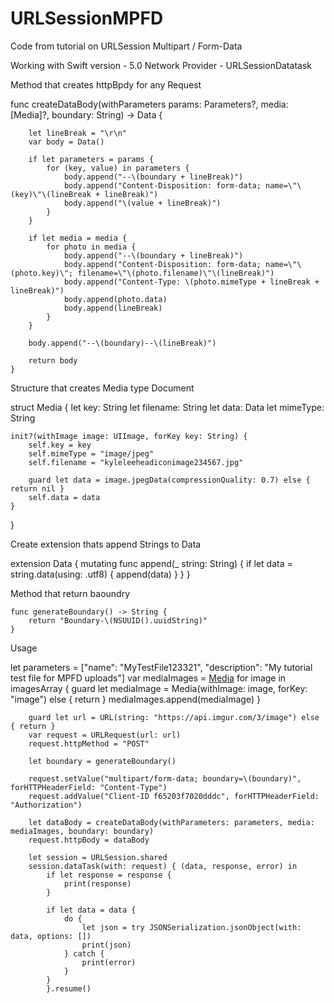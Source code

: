 # URLSessionMPFD
Code from tutorial on URLSession Multipart / Form-Data

Working with 
Swift version - 5.0 
Network Provider - URLSessionDatatask


Method that creates httpBpdy for any Request

func createDataBody(withParameters params: Parameters?, media: [Media]?, boundary: String) -> Data {
        
        let lineBreak = "\r\n"
        var body = Data()
        
        if let parameters = params {
            for (key, value) in parameters {
                body.append("--\(boundary + lineBreak)")
                body.append("Content-Disposition: form-data; name=\"\(key)\"\(lineBreak + lineBreak)")
                body.append("\(value + lineBreak)")
            }
        }
        
        if let media = media {
            for photo in media {
                body.append("--\(boundary + lineBreak)")
                body.append("Content-Disposition: form-data; name=\"\(photo.key)\"; filename=\"\(photo.filename)\"\(lineBreak)")
                body.append("Content-Type: \(photo.mimeType + lineBreak + lineBreak)")
                body.append(photo.data)
                body.append(lineBreak)
            }
        }
        
        body.append("--\(boundary)--\(lineBreak)")
        
        return body
    }

Structure that creates Media type Document

struct Media {
    let key: String
    let filename: String
    let data: Data
    let mimeType: String
    
    init?(withImage image: UIImage, forKey key: String) {
        self.key = key
        self.mimeType = "image/jpeg"
        self.filename = "kyleleeheadiconimage234567.jpg"
        
        guard let data = image.jpegData(compressionQuality: 0.7) else { return nil }
        self.data = data
    }
}

Create extension thats append Strings to Data 

extension Data {
    mutating func append(_ string: String) {
        if let data = string.data(using: .utf8) {
            append(data)
        }
    }
}


Method that return baoundry 

    func generateBoundary() -> String {
        return "Boundary-\(NSUUID().uuidString)"
    }


Usage 


let parameters = ["name": "MyTestFile123321",
                          "description": "My tutorial test file for MPFD uploads"]
        var mediaImages = [Media]()
        for image in imagesArray {
            guard let mediaImage = Media(withImage: image, forKey: "image") else { return }
            mediaImages.append(mediaImage)
        }
        
        guard let url = URL(string: "https://api.imgur.com/3/image") else { return }
        var request = URLRequest(url: url)
        request.httpMethod = "POST"
        
        let boundary = generateBoundary()
        
        request.setValue("multipart/form-data; boundary=\(boundary)", forHTTPHeaderField: "Content-Type")
        request.addValue("Client-ID f65203f7020dddc", forHTTPHeaderField: "Authorization")
        
        let dataBody = createDataBody(withParameters: parameters, media: mediaImages, boundary: boundary)
        request.httpBody = dataBody
        
        let session = URLSession.shared
        session.dataTask(with: request) { (data, response, error) in
            if let response = response {
                print(response)
            }
            
            if let data = data {
                do {
                    let json = try JSONSerialization.jsonObject(with: data, options: [])
                    print(json)
                } catch {
                    print(error)
                }
            }
            }.resume()
